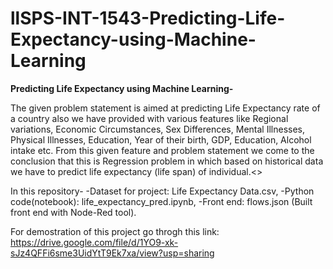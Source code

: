 # llSPS-INT-1543-Predicting-Life-Expectancy-using-Machine-Learning
**Predicting Life Expectancy using Machine Learning-**

The given problem statement is aimed at predicting Life Expectancy rate of a country also we have provided with various features like Regional variations, Economic Circumstances, Sex Differences, Mental Illnesses, Physical Illnesses, Education, Year of their birth, GDP, Education, Alcohol intake etc. From this given feature and problem statement we come to the conclusion that this is Regression problem in which based on historical data we have to predict life expectancy (life span) of individual.<>

In this repository-
	-Dataset for project: Life Expectancy Data.csv,
	-Python code(notebook): life_expectancy_pred.ipynb,
	-Front end: flows.json (Built front end with Node-Red tool).
	
For demostration of this project go throgh this link: https://drive.google.com/file/d/1YO9-xk-sJz4QFFi6sme3UidYtT9Ek7xa/view?usp=sharing
